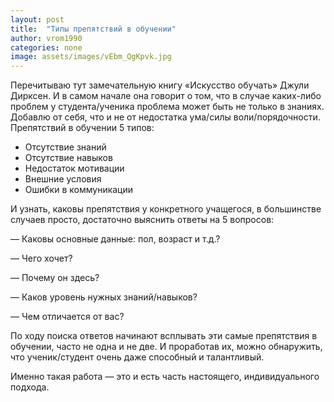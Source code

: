 ```yaml
---
layout: post
title:  "Типы препятствий в обучении"
author: vrom1990
categories: none
image: assets/images/vEbm_QgKpvk.jpg
---
```


Перечитываю тут замечательную книгу «Искусство обучать» Джули Дирксен. И в самом начале она говорит о том, что в случае каких-либо проблем у студента/ученика проблема может быть не только в знаниях. Добавлю от себя, что и не от недостатка ума/силы воли/порядочности. Препятствий в обучении 5 типов:

- Отсутствие знаний
- Отсутствие навыков
- Недостаток мотивации
- Внешние условия
- Ошибки в коммуникации

И узнать, каковы препятствия у конкретного учащегося, в большинстве случаев просто, достаточно выяснить ответы на 5 вопросов:

— Каковы основные данные: пол, возраст и т.д.?

— Чего хочет?

— Почему он здесь?

— Каков уровень нужных знаний/навыков?

— Чем отличается от вас?

По ходу поиска ответов начинают всплывать эти самые препятствия в обучении, часто не одна и не две. И проработав их, можно обнаружить, что ученик/студент очень даже способный и талантливый.

Именно такая работа — это и есть часть настоящего, индивидуального подхода.
